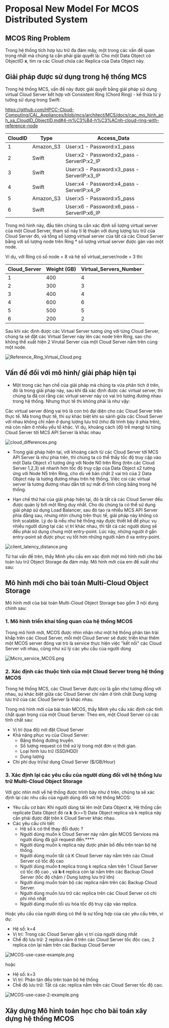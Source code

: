 # Proposal New Model For MCOS Distributed System

## MCOS Ring Problem

Trong hệ thống tích hơp lưu trữ đa đám mây, một trong các vấn đề quan trọng nhất mà chúng ta cần phải giải quyết là: Cho một Data Object có ObjectID **x**, tìm ra các Cloud chứa các Replica của Data Object này.

## Giải pháp được sử dụng trong hệ thống MCS

Trong hệ thống MCS, vấn đề này được giải quyết bằng giải pháp sử dụng virtual Cloud Server kết hợp với Consistent Ring (Chord Ring) - kế thừa từ ý tưởng sử dụng trong Swift:

<https://github.com/HPCC-Cloud-Computing/CAL_Appliances/blob/mcs/architect/MCS/docs/cac_mo_hinh_anh_xa_CloudID_ObjectID.md#4-m%C3%B4-h%C3%ACnh-cloud-ring-with-reference-node>

CloudID | Type | Access\_Data
--------|------|-------------
1 | Amazon\_S3 | User:x1 - Password:x1\_pass
2 | Swift | User:x2 - Password:x2\_pass - ServerIP:x2\_IP
3 | Swift | User:x3 - Password:x3\_pass - ServerIP:x3\_IP
4 | Swift | User:x4 - Password:x4\_pass - ServerIP:x4\_IP
5 | Amazon\_S3 | User:x5 - Password:x5\_pass
6 | Swift | User:x6 - Password:x6\_pass - ServerIP:x6\_IP

Trong mô hình này, đầu tiên chúng ta cần xác định số lượng virtual server của một Cloud Server, tham số này tỉ lệ thuận với dung lượng lưu trữ của Cloud Server đó, và tổng số lượng virtual server của tất cả các Cloud Server bằng với số lượng node trên Ring * số lượng virtual server được gán vào một node.

Ví dụ, với Ring có số node = 8 và hệ số virtual_server/node = 3 thì:

Cloud\_Server |Weight (GB)           |Virtual\_Servers\_Number
--------------|----------------------|----------------------
1 | 400|4
2 | 300|3
3 | 400|4
4 | 600|6
5 | 500|5
6 | 200|2

Sau khi xác định được các Virtual Server tương ứng với từng Cloud Server, chúng ta sẽ đặt các Virtual Server này lên các node trên Ring, sao cho không thể xuất hiện 2 Virutal Server của một Cloud Server nằm trên cùng một node.

![Reference_Ring_Virtual_Cloud.png](./images/Reference_Ring_Virtual_Cloud.png)

## Vấn đề đối với mô hình/ giải pháp hiện tại

- Một trong các hạn chế của giải pháp mà chúng ta vừa phân tích ở trên, đó là trong giải pháp này, sau khi đã xác định được các virtual server, thì chúng ta đã coi rằng các virtual server này có vai trò tương đương nhau trong hệ thống. Nhưng thực tế thì không phải là như vậy:

Các virtual server đóng vai trò là con trỏ đại diện cho các Cloud Server trên thực tế. Mà trong thực tế, thì sự khác biệt khi so sánh giữa các Cloud Server với nhau không chỉ nằm ở dung lượng lưu trữ (như đã trình bày ở phía trên), mà còn nằm ở nhiều yếu tố khác. Ví dụ, khoảng cách (độ trễ mạng) từ từng Cloud Server tới MCS API Server là khác nhau

![cloud_differences.png](./images/cloud_differences.png)

- Trong giải pháp hiện tại, với khoảng cách từ các Cloud Server tới MCS API Server là như phía trên, thì chúng ta có thể thấy tốc độ truy cập vào một Data Object x1 tương ứng với Node N0 trên Ring (trên các Cloud Server 1,2,3) sẽ nhanh hơn tốc độ truy cập của Data Object x2 tương ứng với Node N5 trên Ring, cho dù về bản chất 2 vai trò của 2 Data Object này là tương đương nhau trên hệ thống. Việc coi các virtual server là tương đương nhau dẫn tới sự mất đi tính công bằng trong hệ thống.

- Hạn chế thứ hai của giải pháp hiện tại, đó là tất cả các Cloud Server đều được quản lý bởi một Ring duy nhất. Cho dù chúng ta có thể sử dụng giải pháp sử dụng Load Balancer, sau đó tạo ra nhiều MCS API Server phía đằng sau, nhưng nhìn chung trên thực tế, giải pháp này không có tính scalable. Lý do là nếu như hệ thống này được thiết kế để phục vụ nhiều người dùng tại các vị trí khác nhau, thì tất cả các người dùng sẽ đều phải sử dụng chung một entry-point. Lúc này, những người ở gần entry-point sẽ được phục vụ tốt hơn những người nằm ở xa entry-point.

![client_latency_distance.png](./images/client_latency_distance.png)

Từ hai vấn đề trên, thầy Minh yêu cầu em xác định một mô hình mới cho bài toán lưu trữ Object Storage đa đám mây. Mô hình mới của em đề xuất như sau:

## Mô hình mới cho bài toán Multi-Cloud Object Storage

Mô hình mới của bài toán Multi-Cloud Object Storage bao gồm 3 nội dung chính sau:

### 1. Mô hình triển khai tổng quan của hệ thống MCOS

Trong mô hình mới, MCOS được nhìn nhận như một hệ thống phân tán trải khắp trên các Cloud Server, mỗi một Cloud Server sẽ được triển khai thêm một MCOS server đóng vai trò là service thực hiện việc "kết nối" các Cloud Server với nhau, cũng như xử lý các yêu cầu của người dùng

![Micro_service_MCOS.png](./images/Micro_service_MCOS.png)

### 2. Xác định các thuộc tính của một Cloud Server trong hệ thống MCOS

Trong hệ thống MCS, các Cloud Server được coi là gần như tương đồng với nhau, sự khác biệt giữa các Cloud Server chỉ nằm ở tính chất Dung lượng lưu trữ của các Cloud Server là khác nhau.

Trong mô hình mới của bài toán MCOS, thầy Minh yêu cầu xác định các tính chất quan trọng của  một Cloud Server. Theo em, một Cloud Server có các tính chất sau:

- Vị trí (tọa độ) nơi đặt Cloud Server
- Khả năng phục vụ của Cloud Server:
    - Băng thông đường truyền.
    - Số lượng request có thể xử lý trong một đơn vị thời gian.
    - Loại hình lưu trữ (SSD/HDD)
    - Dung lượng
- Chi phí duy trì/sử dụng Cloud Server ($/GB/Hour)

### 3. Xác định lại các yêu cầu của người dùng đối với hệ thống lưu trữ Multi-Cloud Object Storage

Với góc nhìn mới về hệ thống được trình bày như ở trên, chúng ta sẽ xác định lại các nhu cầu của người dùng đối với hệ thống MCOS:

- Yêu cầu cơ bản: Khi người dùng tải lên một Data Object **x**, Hệ thống cần replicate Data Object đó ra **k** (k>=1)  Data Object replica và k replica này cần phải được đặt trên k Cloud Server khác nhau.
- Các yêu cầu chi tiết:
    - Hệ số k có thể thay đổi được ?
    - Người dùng muốn k Cloud Server này nằm gần MCOS Services mà người dùng đã gửi request đến.****
    - Người dùng muốn k replica này được phân bố đều trên toàn bộ hệ thống.
    - Người dùng muốn tất cả K Cloud Server này nằm trên các Cloud Server có tốc độ cao
    - Người dùng muốn **t** replica trong k replica nằm trên 1  Cloud Server có tốc độ cao , và **k-t** replica còn lại nằm trên các Backup Cloud Server (tốc độ chậm / Dung lượng lưu trữ lớn)
    - Người dùng muốn toàn bộ các replica nằm trên các Backup Cloud Server.
    - Người dùng muốn lưu trữ các replica trên các Cloud Server có chi phí nhỏ nhất
    - Người dùng muốn tối ưu hóa tốc độ truy cập vào replica.

Hoặc yêu cầu của người dùng có thể là sự tổng hợp của các yêu cầu trên, ví dụ:
        
- Hệ số: k=4
- Vị trí: Trong các Cloud Server gần vị trí của người dùng nhất
- Chế độ lưu trữ: 2 replica nằm ở trên các Cloud Server tốc độc cao, 2 replica còn lại nằm trên các Backup Cloud Server

![MCOS-use-case-example.png](./images/MCOS-use-case-example.png)

hoặc

- Hệ số: k=3
- Vị trí: Phân tán đều trên toàn bộ hệ thống
- Chế độ lưu trữ: Tất cả các replica nằm trên các Cloud Server tốc độ cao.

![MCOS-use-case-2-example.png](./images/MCOS-use-case-2-example.png)

## Xây dựng Mô hình toán học cho bài toán xây dựng hệ thống MCOS
